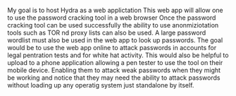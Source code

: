 My goal is to host Hydra as a web applictation 
This web app will allow one to use the password cracking tool in a web browser
Once the password cracking tool can be used successfully the ability to use anonmiziotation tools such as TOR nd proxy lists can also be used.
A large  password wordlist must also be used in the web app to look up passwords.
The goal would be to use the web app online to attack passwords in accounts for legal pentration tests and for white hat activity.
This would also be helpful to upload to a phone application allowing a pen tester to use the tool on their mobile device.  Enabling them to attack weak passwords when they might be working and notice that they may need the ability to attack passwords without loading up any operatig system just standalone by itself.
